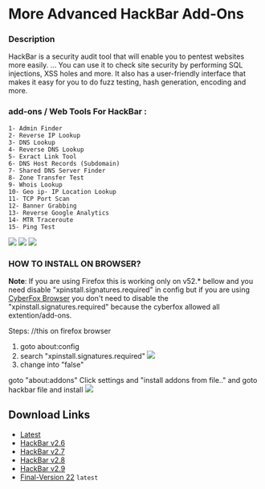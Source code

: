 
# More Advanced HackBar Add-Ons

### Description

HackBar is a security audit tool that will enable you to pentest websites more easily. ... You can use it to check site security by performing SQL injections, XSS holes and more. It also has a user-friendly interface that makes it easy for you to do fuzz testing, hash generation, encoding and more.

### add-ons / Web Tools For HackBar :

`1- Admin Finder`<br>
`2- Reverse IP Lookup`<br>
`3- DNS Lookup `<br>
`4- Reverse DNS Lookup`<br>
`5- Exract Link Tool`<br>
`6- DNS Host Records (Subdomain)`<br>
`7- Shared DNS Server Finder `<br>
`8- Zone Transfer Test`<br>
`9- Whois Lookup`<br>
`10- Geo ip- IP Location Lookup`<br>
`11- TCP Port Scan `<br>
`12- Banner Grabbing`<br>
`13- Reverse Google Analytics`<br>
`14- MTR Traceroute`<br>
`15- Ping Test`<br>

![](https://i.ibb.co/rvRr6tx/269855933-5232581303447216-3203546644406668911-n.png)
![](https://i.ibb.co/5Yr6rX3/270149639-628675308174047-73138045198747101-n.png)
![](https://i.ibb.co/WyVZPhy/270028120-980522869479865-4508873930942660406-n.png)

### HOW TO INSTALL ON BROWSER?

<b>Note</b>: If you are using Firefox this is working only on v52.* bellow and you need disable "xpinstall.signatures.required" in config but if you are using [CyberFox Browser](https://sourceforge.net/projects/cyberfox/) you don't need to disable the "xpinstall.signatures.required" because the cyberfox allowed all extention/add-ons.
 
Steps: //this on firefox browser
1. goto about:config
2. search "xpinstall.signatures.required"
![](https://github.com/PhHitachi/Hackbar/blob/master/img/xpiinstall.png)
3. change into "false"

goto "about:addons" 
Click settings and "install addons from file.." and goto hackbar file and install 
![](https://github.com/PhHitachi/Hackbar/blob/master/img/install-from-files.png)

## Download Links 

- [Latest](https://www.mediafire.com/file/ctvs6t08le9cjhf/Final-Version_2022.xpi/file)
- [HackBar v2.6](https://github.com/hac4allofficial/Elite-Hackbar/releases/download/HackBar/Elite-Hackbar_v1.xpi)
- [HackBar v2.7](https://github.com/hac4allofficial/Elite-Hackbar/releases/download/HackBar/Elite.Hackbar-Pro-v2.xpi)
- [HackBar v2.8](https://github.com/hac4allofficial/Elite-Hackbar/releases/download/HackBar/Elite.Hackbar-Pro-v3.xpi)
- [HackBar v2.9](https://github.com/hac4allofficial/Elite-Hackbar/releases/download/HackBar/Elite.Hackbar-Pro-v4.xpi)
- [Final-Version 22](https://www.mediafire.com/file/ctvs6t08le9cjhf/Final-Version_2022.xpi/file) `latest`



